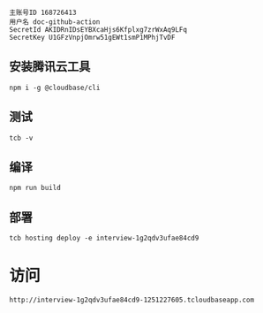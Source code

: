 ```
主账号ID 168726413 
用户名 doc-github-action 
SecretId AKIDRnIDsEYBXcaHjs6Kfplxg7zrWxAq9LFq 
SecretKey U1GFzVnpjOmrw51gEWt1smP1MPhjTvDF
```

## 安装腾讯云工具
```shell
npm i -g @cloudbase/cli
```

## 测试
```shell
tcb -v
```

##  编译
```shell    
npm run build
```

## 部署
```shell
tcb hosting deploy -e interview-1g2qdv3ufae84cd9
```

# 访问
```
http://interview-1g2qdv3ufae84cd9-1251227605.tcloudbaseapp.com
```